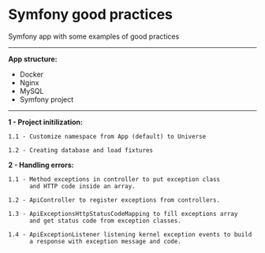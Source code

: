 Symfony good practices
==========
Symfony app with some examples of good practices

***

**App structure:**

- Docker
- Nginx
- MySQL
- Symfony project

***

**1 - Project initilization:**
    
    1.1 - Customize namespace from App (default) to Universe

    1.2 - Creating database and load fixtures

**2 - Handling errors:**

    1.1 - Method exceptions in controller to put exception class
          and HTTP code inside an array.

    1.2 - ApiController to register exceptions from controllers.

    1.3 - ApiExceptionsHttpStatusCodeMapping to fill exceptions array
          and get status code from exception classes.

    1.4 - ApiExceptionListener listening kernel exception events to build
          a response with exception message and code.
